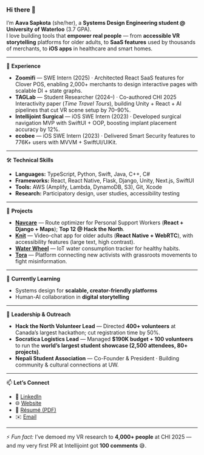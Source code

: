 ### Hi there 👋

I’m **Aava Sapkota** (she/her), a **Systems Design Engineering student @ University of Waterloo** (3.7 GPA).  
I love building tools that **empower real people** — from **accessible VR storytelling** platforms for older adults, to **SaaS features** used by thousands of merchants, to **iOS apps** in healthcare and smart homes.

---

🔭 **Experience**
- **Zoomifi** — SWE Intern (2025) · Architected React SaaS features for Clover POS, enabling 2,000+ merchants to design interactive pages with scalable DI + state graphs.  
- **TAGLab** — Student Researcher (2024–) · Co-authored CHI 2025 Interactivity paper (*Time Travel Tours*), building Unity + React + AI pipelines that cut VR scene setup by 70–90%.  
- **Intellijoint Surgical** — iOS SWE Intern (2023) · Developed surgical navigation MVP with SwiftUI + OOP, boosting implant placement accuracy by 12%.  
- **ecobee** — iOS SWE Intern (2023) · Delivered Smart Security features to 776K+ users with MVVM + SwiftUI/UIKit.  

---

🛠 **Technical Skills**
- **Languages:** TypeScript, Python, Swift, Java, C++, C#  
- **Frameworks:** React, React Native, Flask, Django, Unity, Next.js, SwiftUI  
- **Tools:** AWS (Amplify, Lambda, DynamoDB, S3), Git, Xcode  
- **Research:** Participatory design, user studies, accessibility testing  

---

🚀 **Projects**
- [**Navcare**](https://devpost.com/software/navcare) — Route optimizer for Personal Support Workers (**React + Django + Maps**); **Top 12 @ Hack the North**.  
- [**Knit**](https://devpost.com/software/knit) — Video-chat app for older adults (**React Native + WebRTC**), with accessibility features (large text, high contrast).  
- [**Water Wheel**](https://devpost.com/software/water-wheel) — IoT water consumption tracker for healthy habits.  
- [**Tora**](https://devpost.com/software/tora-70zn3e) — Platform connecting new activists with grassroots movements to fight misinformation.  

---

🌱 **Currently Learning**
- Systems design for **scalable, creator-friendly platforms**  
- Human-AI collaboration in **digital storytelling**  

---

🎤 **Leadership & Outreach**
- **Hack the North Volunteer Lead** — Directed **400+ volunteers** at Canada’s largest hackathon; cut registration time by 50%.  
- **Socratica Logistics Lead** — Managed **$190K budget + 100 volunteers** to run the **world’s largest student showcase (2,500 attendees, 80+ projects)**.  
- **Nepali Student Association** — Co-Founder & President · Building community & cultural connections at UW.  

---

📫 **Let’s Connect**
- 💼 [LinkedIn](https://www.linkedin.com/in/aava-sapkota/)  
- 🌐 [Website](https://aava.ca)  
- 📄 [Résumé (PDF)](https://drive.google.com/file/d/1Yo1gRAm1U8ZmzduPAO42jtzggQDDGOK9/view?usp=sharing)  
- ✉️ [Email](mailto:aava.sapkota@uwaterloo.ca)  

---

⚡ *Fun fact:* I’ve demoed my VR research to **4,000+ people** at CHI 2025 — and my very first PR at Intellijoint got **100 comments** 😅.  
